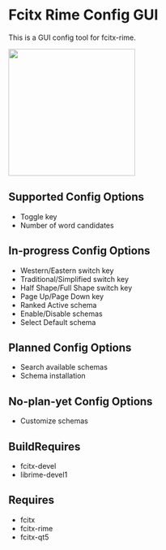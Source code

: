 # Fcitx Rime Config GUI

This is a GUI config tool for fcitx-rime.

<img src="https://raw.githubusercontent.com/xuzhao9/fcitx-rime-config/master/screenshot/screenshot.png" width="250">

## Supported Config Options

- Toggle key
- Number of word candidates

## In-progress Config Options

- Western/Eastern switch key
- Traditional/Simplified switch key
- Half Shape/Full Shape switch key
- Page Up/Page Down key
- Ranked Active schema
- Enable/Disable schemas
- Select Default schema

## Planned Config Options

- Search available schemas
- Schema installation

## No-plan-yet Config Options

- Customize schemas

## BuildRequires

- fcitx-devel
- librime-devel1

## Requires

- fcitx
- fcitx-rime
- fcitx-qt5

